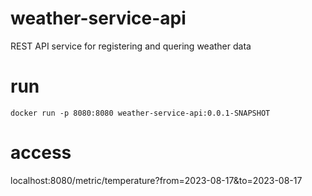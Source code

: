 # weather-service-api
REST API service for registering and quering weather data

# run
`docker run -p 8080:8080 weather-service-api:0.0.1-SNAPSHOT`

# access
localhost:8080/metric/temperature?from=2023-08-17&to=2023-08-17